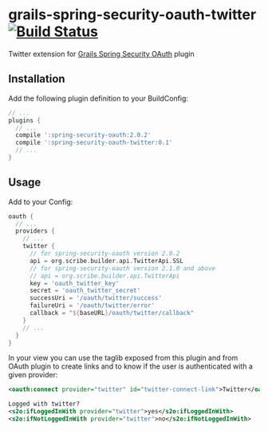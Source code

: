 grails-spring-security-oauth-twitter [![Build Status](https://api.travis-ci.org/donbeave/grails-spring-security-oauth-twitter.png?branch=master)](https://travis-ci.org/donbeave/grails-spring-security-oauth-twitter)
====================================

Twitter extension for [Grails Spring Security OAuth][spring-security-oauth-plugin] plugin

Installation
------------

Add the following plugin definition to your BuildConfig:
```groovy
// ...
plugins {
  // ...
  compile ':spring-security-oauth:2.0.2'
  compile ':spring-security-oauth-twitter:0.1'
  // ...
}
```

Usage
-----

Add to your Config:
```groovy
oauth {
  // ...
  providers {
    // ...
    twitter {
      // for spring-security-oauth version 2.0.2
      api = org.scribe.builder.api.TwitterApi.SSL
      // for spring-security-oauth version 2.1.0 and above
      // api = org.scribe.builder.api.TwitterApi
      key = 'oauth_twitter_key'
      secret = 'oauth_twitter_secret'
      successUri = '/oauth/twitter/success'
      failureUri = '/oauth/twitter/error'
      callback = "${baseURL}/oauth/twitter/callback"
    }
    // ...
  }
}
```

In your view you can use the taglib exposed from this plugin and from OAuth plugin to create links and to know if the user is authenticated with a given provider:
```xml
<oauth:connect provider="twitter" id="twitter-connect-link">Twitter</oauth:connect>

Logged with twitter?
<s2o:ifLoggedInWith provider="twitter">yes</s2o:ifLoggedInWith>
<s2o:ifNotLoggedInWith provider="twitter">no</s2o:ifNotLoggedInWith>
```

[spring-security-oauth-plugin]: https://github.com/enr/grails-spring-security-oauth
